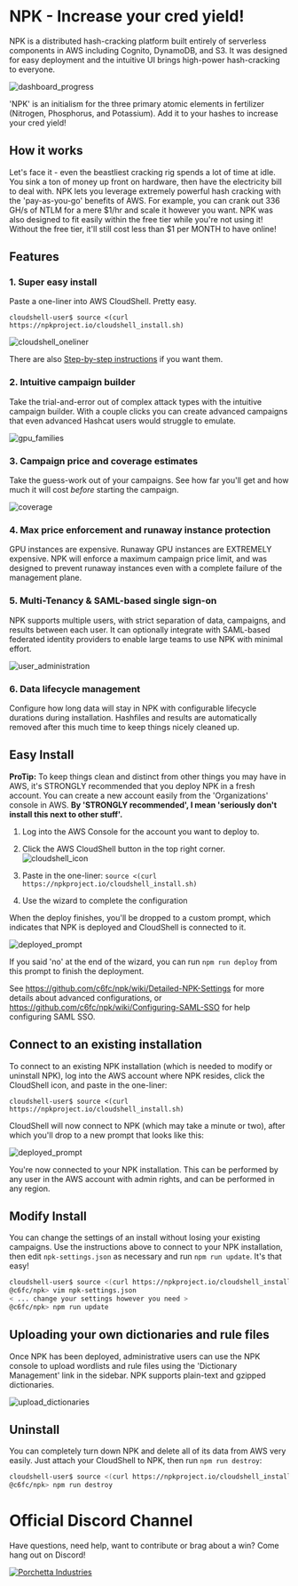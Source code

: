 # NPK - Increase your cred yield!

NPK is a distributed hash-cracking platform built entirely of serverless components in AWS including Cognito, DynamoDB, and S3. It was designed for easy deployment and the intuitive UI brings high-power hash-cracking to everyone.

![dashboard_progress](https://user-images.githubusercontent.com/143415/156901812-26b7d6fb-e272-492c-a522-d2098b38c5f5.png)

'NPK' is an initialism for the three primary atomic elements in fertilizer (Nitrogen, Phosphorus, and Potassium). Add it to your hashes to increase your cred yield!

## How it works

Let's face it - even the beastliest cracking rig spends a lot of time at idle. You sink a ton of money up front on hardware, then have the electricity bill to deal with. NPK lets you leverage extremely powerful hash cracking with the 'pay-as-you-go' benefits of AWS. For example, you can crank out 336 GH/s of NTLM for a mere $1/hr and scale it however you want. NPK was also designed to fit easily within the free tier while you're not using it! Without the free tier, it'll still cost less than $1 per MONTH to have online!

## Features

### 1. Super easy install

Paste a one-liner into AWS CloudShell. Pretty easy.

```cloudshell-user$ source <(curl https://npkproject.io/cloudshell_install.sh)```

![cloudshell_oneliner](https://user-images.githubusercontent.com/143415/160295789-7b4f21fa-4ac3-4900-b78a-7a974b9f48ac.png)

There are also [Step-by-step instructions](https://github.com/c6fc/npk/wiki/Step-by-step-Installation) if you want them.

### 2. Intuitive campaign builder

Take the trial-and-error out of complex attack types with the intuitive campaign builder. With a couple clicks you can create advanced campaigns that even advanced Hashcat users would struggle to emulate.

![gpu_families](https://user-images.githubusercontent.com/143415/156901010-a6ae07e8-273b-496c-8916-b0d8955d840f.png)

### 3. Campaign price and coverage estimates

Take the guess-work out of your campaigns. See how far you'll get and how much it will cost *before* starting the campaign.

![coverage](https://user-images.githubusercontent.com/143415/156901016-a63b2ea1-fcf0-4a48-99c5-a1c6ab2e3221.png)

### 4. Max price enforcement and runaway instance protection

GPU instances are expensive. Runaway GPU instances are EXTREMELY expensive. NPK will enforce a maximum campaign price limit, and was designed to prevent runaway instances even with a complete failure of the management plane.

### 5. Multi-Tenancy & SAML-based single sign-on

NPK supports multiple users, with strict separation of data, campaigns, and results between each user. It can optionally integrate with SAML-based federated identity providers to enable large teams to use NPK with minimal effort.

![user_administration](https://user-images.githubusercontent.com/143415/156901873-6c89bb50-5268-4382-aebd-e45ee5ff2f9f.png)

### 6. Data lifecycle management

Configure how long data will stay in NPK with configurable lifecycle durations during installation. Hashfiles and results are automatically removed after this much time to keep things nicely cleaned up.

## Easy Install

**ProTip:** To keep things clean and distinct from other things you may have in AWS, it's STRONGLY recommended that you deploy NPK in a fresh account. You can create a new account easily from the 'Organizations' console in AWS. **By 'STRONGLY recommended', I mean 'seriously don't install this next to other stuff'.**

1. Log into the AWS Console for the account you want to deploy to.
2. Click the AWS CloudShell button in the top right corner.
![cloudshell_icon](https://user-images.githubusercontent.com/143415/156901055-5107d4b2-c5b4-4ca5-8454-57e7504e2316.png)

3. Paste in the one-liner: `source <(curl https://npkproject.io/cloudshell_install.sh)`
4. Use the wizard to complete the configuration

When the deploy finishes, you'll be dropped to a custom prompt, which indicates that NPK is deployed and CloudShell is connected to it.

![deployed_prompt](https://user-images.githubusercontent.com/143415/160296855-d2b5a383-445f-44a7-8a06-0051ad215536.png)

If you said 'no' at the end of the wizard, you can run `npm run deploy` from this prompt to finish the deployment.

See https://github.com/c6fc/npk/wiki/Detailed-NPK-Settings for more details about advanced configurations, or https://github.com/c6fc/npk/wiki/Configuring-SAML-SSO for help configuring SAML SSO.

## Connect to an existing installation

To connect to an existing NPK installation (which is needed to modify or uninstall NPK), log into the AWS account where NPK resides, click the CloudShell icon, and paste in the one-liner:

```cloudshell-user$ source <(curl https://npkproject.io/cloudshell_install.sh)```

CloudShell will now connect to NPK (which may take a minute or two), after which you'll drop to a new prompt that looks like this:

![deployed_prompt](https://user-images.githubusercontent.com/143415/160296855-d2b5a383-445f-44a7-8a06-0051ad215536.png)

You're now connected to your NPK installation. This can be performed by any user in the AWS account with admin rights, and can be performed in any region.

## Modify Install

You can change the settings of an install without losing your existing campaigns. Use the instructions above to connect to your NPK installation, then edit `npk-settings.json` as necessary and run `npm run update`. It's that easy!

```sh
cloudshell-user$ source <(curl https://npkproject.io/cloudshell_install.sh)
@c6fc/npk> vim npk-settings.json
< ... change your settings however you need >
@c6fc/npk> npm run update
```

## Uploading your own dictionaries and rule files

Once NPK has been deployed, administrative users can use the NPK console to upload wordlists and rule files using the 'Dictionary Management' link in the sidebar. NPK supports plain-text and gzipped dictionaries.

![upload_dictionaries](https://user-images.githubusercontent.com/143415/156901465-6e906177-e9fa-4189-8cda-0735813d02c0.png)

## Uninstall

You can completely turn down NPK and delete all of its data from AWS very easily. Just attach your CloudShell to NPK, then run `npm run destroy`:

```sh
cloudshell-user$ source <(curl https://npkproject.io/cloudshell_install.sh)
@c6fc/npk> npm run destroy
```

# Official Discord Channel

Have questions, need help, want to contribute or brag about a win? Come hang out on Discord!

[![Porchetta Industries](https://discordapp.com/api/guilds/736724457258745996/widget.png?style=banner3)](https://discord.gg/k5PQnqSNDF)